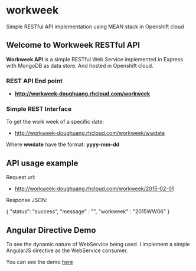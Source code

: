 # workweek
Simple RESTful API implementation using MEAN stack in Openshift cloud
## Welcome to Workweek RESTful API ##

**Workweek API** is a simple RESTful Web Service implemented in Express with MongoDB as data store.  And hosted in Openshift cloud. 

### REST API End point ###
- **http://workweek-doughuang.rhcloud.com/workweek**


### Simple REST Interface ###
 
To get the work week of a specific date:



- http://workweek-doughuang.rhcloud.com/workweek/wwdate
 

Where **wwdate**  have the format: **yyyy-mm-dd**  



## API usage example  
Request url:

- http://workweek-doughuang.rhcloud.com/workweek/2015-02-01
 

Response JSON:

{
  "status": "success", "message" : "", "workweek" : "2015WW06"
}


 
## Angular Directive Demo
To see the dynamic nature of WebService being used. I implement a simple AngularJS directive as the WebService consumer.


You can see the demo [here](http://workweek-doughuang.rhcloud.com)
